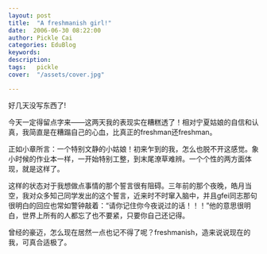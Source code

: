 ```yaml
---
layout: post  
title:  "A freshmanish girl!"
date:  2006-06-30 08:22:00
author: Pickle Cai  
categories: EduBlog  
keywords: 
description:   
tags:	pickle   
cover:  "/assets/cover.jpg"  

---
```


好几天没写东西了!



今天一定得留点字来——这两天我的表现实在糟糕透了！相对宁夏姑娘的自信和认真，我简直是在糟蹋自己的心血，比真正的freshman还freshman。



正如小章所言：一个特别文静的小姑娘！初来乍到的我，怎么也脱不开这感觉。象小时候的作业本一样，一开始特别工整，到末尾潦草难辨。一个个性的两方面体现，就是这样了。



这样的状态对于我想做点事情的那个誓言很有阻碍。三年前的那个夜晚，皓月当空，我对众多知己同学发出的这个誓言，近来时不时窜入脑中，并且gfei同志那句很明白的回应也常如警钟敲着：“请你记住你今夜说过的话！！！”他的意思很明白，世界上所有的人都忘了也不要紧，只要你自己还记得。



曾经的豪迈，怎么现在居然一点也记不得了呢？freshmanish，造来说说现在的我，可真合适极了。



		    
